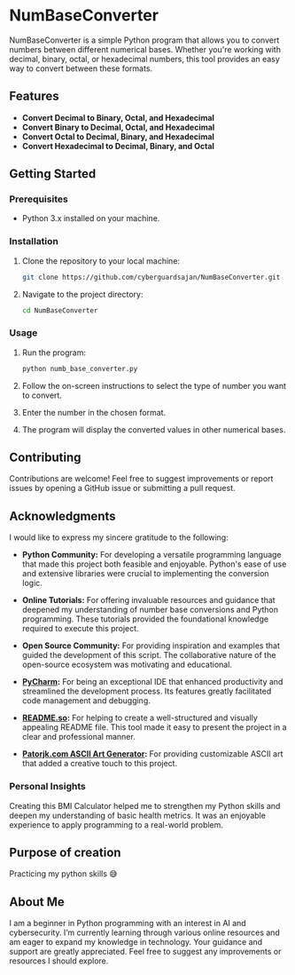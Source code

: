 
# NumBaseConverter

NumBaseConverter is a simple Python program that allows you to convert numbers between different numerical bases. Whether you're working with decimal, binary, octal, or hexadecimal numbers, this tool provides an easy way to convert between these formats.

## Features

- **Convert Decimal to Binary, Octal, and Hexadecimal**
- **Convert Binary to Decimal, Octal, and Hexadecimal**
- **Convert Octal to Decimal, Binary, and Hexadecimal**
- **Convert Hexadecimal to Decimal, Binary, and Octal**

## Getting Started

### Prerequisites

- Python 3.x installed on your machine.

### Installation

1. Clone the repository to your local machine:
    ```bash
    git clone https://github.com/cyberguardsajan/NumBaseConverter.git
    ```
2. Navigate to the project directory:
    ```bash
    cd NumBaseConverter
    ```

### Usage

1. Run the program:
    ```bash
    python numb_base_converter.py
    ```
2. Follow the on-screen instructions to select the type of number you want to convert.

3. Enter the number in the chosen format.

4. The program will display the converted values in other numerical bases.


## Contributing

Contributions are welcome! Feel free to suggest improvements or report issues by opening a GitHub issue or submitting a pull request.


## Acknowledgments

I would like to express my sincere gratitude to the following:

- **Python Community:** For developing a versatile programming language that made this project both feasible and enjoyable. Python's ease of use and extensive libraries were crucial to implementing the conversion logic.

- **Online Tutorials:** For offering invaluable resources and guidance that deepened my understanding of number base conversions and Python programming. These tutorials provided the foundational knowledge required to execute this project.

- **Open Source Community:** For providing inspiration and examples that guided the development of this script. The collaborative nature of the open-source ecosystem was motivating and educational.

- **[PyCharm](https://www.jetbrains.com/pycharm/):** For being an exceptional IDE that enhanced productivity and streamlined the development process. Its features greatly facilitated code management and debugging.

- **[README.so](https://readme.so/editor):** For helping to create a well-structured and visually appealing README file. This tool made it easy to present the project in a clear and professional manner.

- **[Patorjk.com ASCII Art Generator](https://patorjk.com/software/taag/#p=display&f=Graffiti&t=Type%20Something%20):** For providing customizable ASCII art that added a creative touch to this project.

### Personal Insights
Creating this BMI Calculator helped me to strengthen my Python skills and deepen my understanding of basic health metrics. It was an enjoyable experience to apply programming to a real-world problem.


## Purpose of creation
Practicing my python skills 😅


## About Me
I am a beginner in Python programming with an interest in AI and cybersecurity. I’m currently learning through various online resources and am eager to expand my knowledge in technology. Your guidance and support are greatly appreciated. Feel free to suggest any improvements or resources I should explore.
